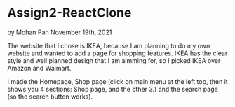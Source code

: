 # Assign2-ReactClone

by Mohan Pan November 19th, 2021

The website that I chose is IKEA, because I am planning to do my own website and wanted to add a page for shopping features. IKEA has the clear style and well planned design that I am aimming for, so I picked IKEA over Amazon and Walmart.

I made the Homepage, Shop page (click on main menu at the left top, then it shows you 4 sections: Shop page, and the other 3.) and the search page (so the search button works).
